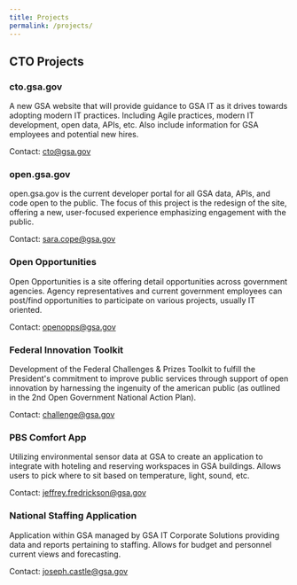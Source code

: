 ```yaml
---
title: Projects
permalink: /projects/
---
```


## CTO Projects

### cto.gsa.gov
A new GSA website that will provide guidance to GSA IT as it drives towards adopting modern IT practices.  Including Agile practices, modern IT development, open data, APIs, etc.  Also include information for GSA employees and potential new hires.

Contact: [cto@gsa.gov](mailto:cto@gsa.gov)

### open.gsa.gov
open.gsa.gov is the current developer portal for all GSA data, APIs, and code open to the public.  The focus of this project is the redesign of the site, offering a new, user-focused experience emphasizing engagement with the public.

Contact: [sara.cope@gsa.gov](mailto:sara.cope@gsa.gov)

### Open Opportunities
Open Opportunities is a site offering detail opportunities across government agencies.  Agency representatives and current government employees can post/find opportunities to participate on various projects, usually IT oriented.

Contact: [openopps@gsa.gov](mailto:openopps@gsa.gov)

### Federal Innovation Toolkit
Development of the Federal Challenges & Prizes Toolkit to fulfill the President's commitment  to improve public services through support of open innovation by harnessing the ingenuity of the american public (as outlined in the 2nd Open Government National Action Plan).

Contact: [challenge@gsa.gov](mailto:challenge@gsa.gov)

### PBS Comfort App
Utilizing environmental sensor data at GSA to create an application to integrate with hoteling and reserving workspaces in GSA buildings.  Allows users to pick where to sit based on temperature, light, sound, etc.

Contact: [jeffrey.fredrickson@gsa.gov](mailto:jeffrey.fredrickson@gsa.gov)

### National Staffing Application
Application within GSA managed by GSA IT Corporate Solutions providing data and reports pertaining to staffing.  Allows for budget and personnel current views and forecasting.

Contact: [joseph.castle@gsa.gov](mailto:joseph.castle@gsa.gov)
